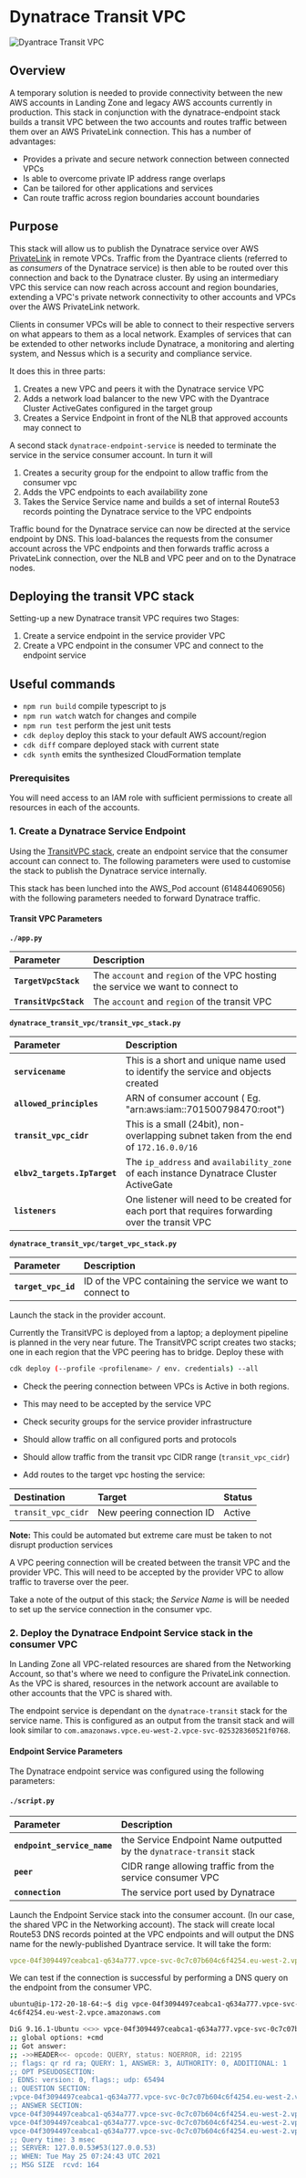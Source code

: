 # Dynatrace Transit VPC

![Dyantrace Transit VPC](images/privatelink-cross-region.png)

## Overview

A temporary solution is needed to provide connectivity between the new AWS accounts in Landing Zone and legacy AWS accounts currently in production. This stack in conjunction with the dynatrace-endpoint stack builds a transit VPC between the two accounts and routes traffic between them over an AWS PrivateLink connection. This has a number of advantages:

* Provides a private and secure network connection between connected VPCs
* Is able to overcome private IP address range overlaps
* Can be tailored for other applications and services
* Can route traffic across region boundaries account boundaries

## Purpose

This stack will allow us to publish the Dynatrace service over AWS [PrivateLink](https://aws.amazon.com/privatelink/) in remote VPCs. Traffic from the Dyantrace clients (referred to as _consumers_ of the Dynatrace service) is then able to be routed over this connection and back to the Dynatrace cluster. By using an intermediary VPC this service can now reach across account and region boundaries, extending a VPC's private network connectivity to other accounts and VPCs over the AWS PrivateLink network.

Clients in consumer VPCs will be able to connect to their respective servers on what appears to them as a local network. Examples of services that can be extended to other networks include Dynatrace, a monitoring and alerting system, and Nessus which is a security and compliance service.

It does this in three parts:

1. Creates a new VPC and peers it with the Dynatrace service VPC
2. Adds a network load balancer to the new VPC with the Dyantrace Cluster ActiveGates configured in the target group
3. Creates a Service Endpoint in front of the NLB that approved accounts may connect to

A second stack `dynatrace-endpoint-service` is needed to terminate the service in the service consumer account. In turn it will

1. Creates a security group for the endpoint to allow traffic from the consumer vpc
2. Adds the VPC endpoints to each availability zone
3. Takes the Service Service name and builds a set of internal Route53 records pointing the Dynatrace service to the VPC endpoints

Traffic bound for the Dynatrace service can now be directed at the service endpoint by DNS. This load-balances the requests from the consumer account across the VPC endpoints and then forwards traffic across a PrivateLink connection, over the NLB and VPC peer and on to the Dynatrace nodes.

## Deploying the transit VPC stack

Setting-up a new Dynatrace transit VPC requires two Stages:

1. Create a service endpoint in the service provider VPC
2. Create a VPC endpoint in the consumer VPC and connect to the endpoint service

## Useful commands

* `npm run build`   compile typescript to js
* `npm run watch`   watch for changes and compile
* `npm run test`    perform the jest unit tests
* `cdk deploy`      deploy this stack to your default AWS account/region
* `cdk diff`        compare deployed stack with current state
* `cdk synth`       emits the synthesized CloudFormation template

### Prerequisites

You will need access to an IAM role with sufficient permissions to create all resources in each of the accounts.

### 1. Create a Dynatrace Service Endpoint

Using the [TransitVPC stack](/docs/privatelink-transit-vpc.md), create an endpoint service that the consumer account can connect to. The following parameters were used to customise the stack to publish the Dynatrace service internally.

This stack has been lunched into the AWS_Pod account (614844069056) with the following parameters needed to forward Dynatrace traffic.

#### Transit VPC Parameters

**`./app.py`**

Parameter                     | Description
 :----                        | :----
**`TargetVpcStack`**          | The `account` and `region` of the VPC hosting the service we want to connect to
**`TransitVpcStack`**         | The `account` and `region` of the transit VPC

**`dynatrace_transit_vpc/transit_vpc_stack.py`**

Parameter                     | Description
 :----                        | :----
**`servicename`**             | This is a short and unique name used to identify the service and objects created
**`allowed_principles`**      | ARN of consumer account ( Eg. "arn:aws:iam::701500798470:root")
**`transit_vpc_cidr`**        | This is a small (24bit), non-overlapping subnet taken from the end of `172.16.0.0/16`
**`elbv2_targets.IpTarget`**  | The `ip_address` and `availability_zone` of each instance Dynatrace Cluster ActiveGate
**`listeners`**               | One listener will need to be created for each port that requires forwarding over the transit VPC

**`dynatrace_transit_vpc/target_vpc_stack.py`**

Parameter                     | Description
 :----                        | :----
**`target_vpc_id`**           | ID of the VPC containing the service we want to connect to

Launch the stack in the provider account.

Currently the TransitVPC is deployed from a laptop; a deployment pipeline is planned in the very near future. The TransitVPC script creates two stacks; one in each region that the VPC peering has to bridge. Deploy these with

```bash
cdk deploy (--profile <profilename> / env. credentials) --all
```

* Check the peering connection between VPCs is Active in both regions.
* This may need to be accepted by the service VPC

* Check security groups for the service provider infrastructure
* Should allow traffic on all configured ports and protocols
* Should allow traffic from the transit vpc CIDR range (`transit_vpc_cidr`)

* Add routes to the target vpc hosting the service:

Destination         | Target                    | Status
 :----              | :----                     | :----
`transit_vpc_cidr`  | New peering connection ID | Active

**Note:**
This could be automated but extreme care must be taken to not disrupt production services

A VPC peering connection will be created between the transit VPC and the provider VPC. This will need to be accepted by the provider VPC to allow traffic to traverse over the peer.

Take a note of the output of this stack; the *Service Name* is will be needed to set up the service connection in the consumer vpc.

### 2. Deploy the Dynatrace Endpoint Service stack in the consumer VPC

In Landing Zone all VPC-related resources are shared from the Networking Account, so that's where we need to configure the PrivateLink connection. As the VPC is shared, resources in the network account are available to other accounts that the VPC is shared with.

The endpoint service is dependant on the `dynatrace-transit` stack for the service name. This is configured as an output from the transit stack and will look similar to `com.amazonaws.vpce.eu-west-2.vpce-svc-025328360521f0768`.

#### Endpoint Service Parameters

The Dynatrace endpoint service was configured using the following parameters:

#### `./script.py`

Parameter                     | Description
 :----                        | :----
**`endpoint_service_name`**   | the Service Endpoint Name outputted by the `dynatrace-transit` stack
**`peer`**                    | CIDR range allowing traffic from the service consumer VPC
**`connection`**              | The service port used by Dynatrace

Launch the Endpoint Service stack into the consumer account. (In our case, the shared VPC in the Networking account). The stack will create local Route53 DNS records pointed at the VPC endpoints and will output the DNS name for the newly-published Dyantrace service. It will take the form:

```yaml
vpce-04f3094497ceabca1-q634a777.vpce-svc-0c7c07b604c6f4254.eu-west-2.vpce.amazonaws.com
```

We can test if the connection is successful by performing a DNS query on the endpoint from the consumer VPC.

```bash
ubuntu@ip-172-20-18-64:~$ dig vpce-04f3094497ceabca1-q634a777.vpce-svc-0c7c07b60
4c6f4254.eu-west-2.vpce.amazonaws.com

DiG 9.16.1-Ubuntu <<>> vpce-04f3094497ceabca1-q634a777.vpce-svc-0c7c07b604c6f4254.eu-west-2.vpce.amazonaws.com
;; global options: +cmd
;; Got answer:
;; ->>HEADER<<- opcode: QUERY, status: NOERROR, id: 22195
;; flags: qr rd ra; QUERY: 1, ANSWER: 3, AUTHORITY: 0, ADDITIONAL: 1
;; OPT PSEUDOSECTION:
; EDNS: version: 0, flags:; udp: 65494
;; QUESTION SECTION:
;vpce-04f3094497ceabca1-q634a777.vpce-svc-0c7c07b604c6f4254.eu-west-2.vpce.amazonaws.com. IN A
;; ANSWER SECTION:
vpce-04f3094497ceabca1-q634a777.vpce-svc-0c7c07b604c6f4254.eu-west-2.vpce.amazonaws.com. 60 IN A 172.20.13.41  <-- !
vpce-04f3094497ceabca1-q634a777.vpce-svc-0c7c07b604c6f4254.eu-west-2.vpce.amazonaws.com. 60 IN A 172.20.61.75  <-- !
vpce-04f3094497ceabca1-q634a777.vpce-svc-0c7c07b604c6f4254.eu-west-2.vpce.amazonaws.com. 60 IN A 172.20.5.232  <-- !
;; Query time: 3 msec
;; SERVER: 127.0.0.53#53(127.0.0.53)
;; WHEN: Tue May 25 07:24:43 UTC 2021
;; MSG SIZE  rcvd: 164
```
